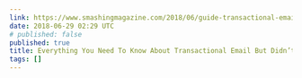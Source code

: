 ```yaml
---
link: https://www.smashingmagazine.com/2018/06/guide-transactional-email/
date: 2018-06-29 02:29 UTC
# published: false
published: true
title: Everything You Need To Know About Transactional Email But Didn’t Know To Ask
tags: []
---
```



